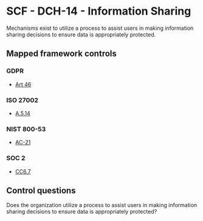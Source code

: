 # SCF - DCH-14 - Information Sharing
Mechanisms exist to utilize a process to assist users in making information sharing decisions to ensure data is appropriately protected.
## Mapped framework controls
### GDPR
- [Art 46](../gdpr/art46.md)
  
### ISO 27002
- [A.5.14](../iso27002/a-5.md#a514)
  
### NIST 800-53
- [AC-21](../nist80053/ac-21.md)
  
### SOC 2
- [CC6.7](../soc2/cc67.md)
  
## Control questions
Does the organization utilize a process to assist users in making information sharing decisions to ensure data is appropriately protected?
  